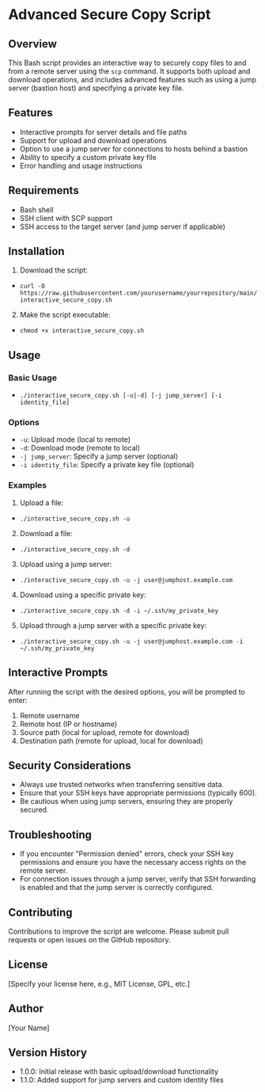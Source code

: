 # Advanced Secure Copy Script

## Overview

This Bash script provides an interactive way to securely copy files to and from a remote server using the `scp` command. It supports both upload and download operations, and includes advanced features such as using a jump server (bastion host) and specifying a private key file.

## Features

- Interactive prompts for server details and file paths
- Support for upload and download operations
- Option to use a jump server for connections to hosts behind a bastion
- Ability to specify a custom private key file
- Error handling and usage instructions

## Requirements

- Bash shell
- SSH client with SCP support
- SSH access to the target server (and jump server if applicable)

## Installation

1. Download the script:

- ```curl -O https://raw.githubusercontent.com/yourusername/yourrepository/main/interactive_secure_copy.sh```

2. Make the script executable:

- ```chmod +x interactive_secure_copy.sh```

## Usage

### Basic Usage

- ```./interactive_secure_copy.sh [-u|-d] [-j jump_server] [-i identity_file]```

### Options

- `-u`: Upload mode (local to remote)
- `-d`: Download mode (remote to local)
- `-j jump_server`: Specify a jump server (optional)
- `-i identity_file`: Specify a private key file (optional)

### Examples

1. Upload a file:

- ```./interactive_secure_copy.sh -u```

2. Download a file:

- ```./interactive_secure_copy.sh -d```

3. Upload using a jump server:

- ```./interactive_secure_copy.sh -u -j user@jumphost.example.com```

4. Download using a specific private key:

- ```./interactive_secure_copy.sh -d -i ~/.ssh/my_private_key```

5. Upload through a jump server with a specific private key:

- ```./interactive_secure_copy.sh -u -j user@jumphost.example.com -i ~/.ssh/my_private_key```

## Interactive Prompts

After running the script with the desired options, you will be prompted to enter:

1. Remote username
2. Remote host (IP or hostname)
3. Source path (local for upload, remote for download)
4. Destination path (remote for upload, local for download)

## Security Considerations

- Always use trusted networks when transferring sensitive data.
- Ensure that your SSH keys have appropriate permissions (typically 600).
- Be cautious when using jump servers, ensuring they are properly secured.

## Troubleshooting

- If you encounter "Permission denied" errors, check your SSH key permissions and ensure you have the necessary access rights on the remote server.
- For connection issues through a jump server, verify that SSH forwarding is enabled and that the jump server is correctly configured.

## Contributing

Contributions to improve the script are welcome. Please submit pull requests or open issues on the GitHub repository.

## License

[Specify your license here, e.g., MIT License, GPL, etc.]

## Author

[Your Name]

## Version History

- 1.0.0: Initial release with basic upload/download functionality
- 1.1.0: Added support for jump servers and custom identity files